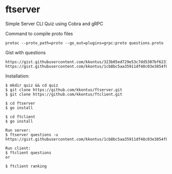 # ftserver
Simple Server CLI Quiz using Cobra and gRPC

Command to compile proto files
```
protoc --proto_path=proto --go_out=plugins=grpc:proto questions.proto
```

Gist with questions
```
https://gist.githubusercontent.com/kkontus/323b05ed729e53c7dd5307bf6231693a/raw/2ca073e5dbfd10a7ded4883a565584db71aff85c/questions
https://gist.githubusercontent.com/kkontus/1cb8bc5aa35911df48c03e3854f82c16/raw/134d2cbd21cd25c01ac83d4d713a2bb4f7ec0c27/quiz
```

Installation:

```
$ mkdir quiz && cd quiz
$ git clone https://github.com/kkontus/ftserver.git
$ git clone https://github.com/kkontus/ftclient.git

$ cd ftserver
$ go install

$ cd ftclient
$ go install

Run server:
$ ftserver questions -u https://gist.githubusercontent.com/kkontus/1cb8bc5aa35911df48c03e3854f82c16/raw/134d2cbd21cd25c01ac83d4d713a2bb4f7ec0c27/quiz

Run client:
$ ftclient questions
or

$ ftclient ranking
```
